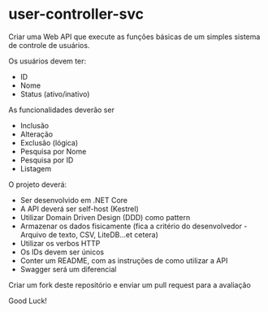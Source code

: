 # user-controller-svc

Criar uma Web API que execute as funções básicas de um simples sistema de controle de usuários.

Os usuários devem ter:
- ID 
- Nome
- Status (ativo/inativo)
    
As funcionalidades deverão ser
- Inclusão
- Alteração
- Exclusão (lógica)
- Pesquisa por Nome
- Pesquisa por ID
- Listagem
    
O projeto deverá:
- Ser desenvolvido em .NET Core
- A API deverá ser self-host (Kestrel)
- Utilizar Domain Driven Design (DDD) como pattern
- Armazenar os dados fisicamente (fica a critério do desenvolvedor - Arquivo de texto, CSV, LiteDB...et cetera)
- Utilizar os verbos HTTP
- Os IDs devem ser únicos
- Conter um README, com as instruções de como utilizar a API
- Swagger será um diferencial

Criar um fork deste repositório e enviar um pull request para a avaliação

Good Luck!
